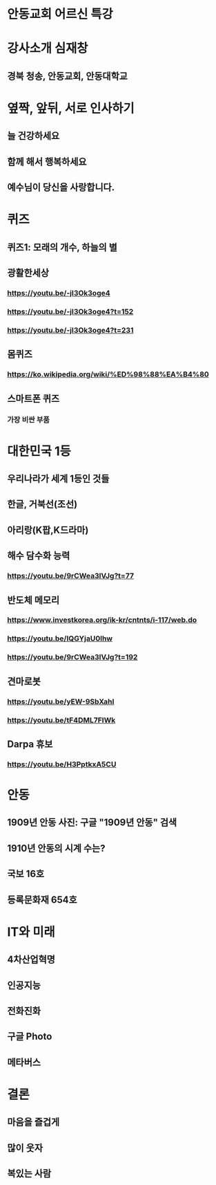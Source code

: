 # 안동교회 어르신 특강

# 강사소개 심재창
## 경북 청송, 안동교회, 안동대학교

# 옆짝, 앞뒤, 서로 인사하기
## 늘 건강하세요
## 함께 해서 행복하세요
## 예수님이 당신을 사랑합니다.

# 퀴즈
## 퀴즈1: 모래의 개수, 하늘의 별
## 광활한세상
### https://youtu.be/-jI3Ok3oge4
### https://youtu.be/-jI3Ok3oge4?t=152
### https://youtu.be/-jI3Ok3oge4?t=231
## 몸퀴즈 
### https://ko.wikipedia.org/wiki/%ED%98%88%EA%B4%80
## 스마트폰 퀴즈 
### 가장 비싼 부품

# 대한민국 1등
## 우리나라가 세계 1등인 것들
## 한글, 거북선(조선) 
## 아리랑(K팝,K드라마)
## 해수 담수화 능력
###  https://youtu.be/9rCWea3lVJg?t=77
## 반도체 메모리
### https://www.investkorea.org/ik-kr/cntnts/i-117/web.do
###  https://youtu.be/IQGYjaU0lhw
###  https://youtu.be/9rCWea3lVJg?t=192
## 견마로봇
### https://youtu.be/yEW-9SbXahI
### https://youtu.be/tF4DML7FIWk
## Darpa 휴보
### https://youtu.be/H3PptkxA5CU

# 안동
## 1909년 안동 사진: 구글 "1909년 안동" 검색

## 1910년  안동의 시계 수는?
## 국보 16호
## 등록문화재 654호

# IT와 미래
## 4차산업혁명
## 인공지능
## 전화진화
## 구글 Photo
## 메타버스

# 결론
## 마음을 즐겁게
## 많이 웃자
## 복있는 사람
